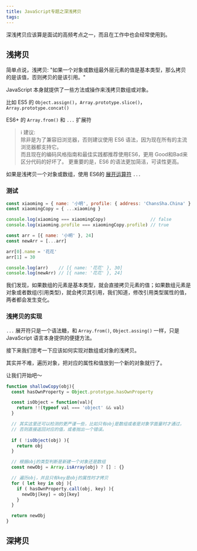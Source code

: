 ```yaml
---
title: JavaScript专题之深浅拷贝
tags:
---
```


深浅拷贝应该算是面试的高频考点之一，而且在工作中也会经常使用到。

## 浅拷贝

简单点说，浅拷贝: "如果一个对象或数组最外层元素的值是基本类型，那么拷贝的是该值，否则拷贝的是该引用。"

JavaScript 本身就提供了一些方法或操作来浅拷贝数组或对象。

比如 ES5 的 <code>Object.assign()</code>，<code>Array.prototype.slice()</code>，<code>Array.prototype.concat()</code>

ES6+ 的 <code>Array.from()</code> 和 <code>...</code> 扩展符

> :information_source: 建议:  
> 除非是为了兼容旧浏览器，否则建议使用 ES6 语法，因为现在所有的主流浏览器都支持它。  
> 而且现在的编码风格指南和最佳实践都推荐使用ES6，更用 Good和Bad来区分代码的好坏了。
> 更重要的是，ES6 的语法更加简洁，可读性更高。

如果是浅拷贝一个对象或数组，使用 ES6的 [展开运算符](https://developer.mozilla.org/zh-CN/docs/Web/JavaScript/Reference/Operators/Spread_syntax) <code>...</code>

### 测试

```javascript
const xiaoming = { name: '小明', profile: { address: 'ChansSha.China' } }
const xiaomingCopy = { ...xiaoming }

console.log(xiaoming === xiaomingCopy)                 // false
console.log(xiaoming.profile === xiaomingCopy.profile) // true
```

```javascript
const arr = [{ name: '小明' }, 24]
const newArr = [...arr]

arr[0].name = '花花'
arr[1] = 30

console.log(arr)    // [{ name: '花花' }, 30]
console.log(newArr) // [{ name: '花花' }, 24]
```

我们发现，如果数组的元素是基本类型，就会直接拷贝元素的值；如果数组元素是对象或者数组(引用类型)，就会拷贝其引用，我们知道，修改引用类型属性的值，两者都会发生变化。

### 浅拷贝的实现

<code>...</code> 展开符只是一个语法糖，和 <code>Array.from()</code>, <code>Object.assing()</code> 一样，只是 JavaScript 语言本身提供的便捷方法。

接下来我们思考一下应该如何实现对数组或对象的浅拷贝。

其实并不难，遍历对象，把对应的属性和值放到一个新的对象就行了。

让我们开始吧～

```javascript
function shallowCopy(obj){
  const hasOwnProperty = Object.prototype.hasOwnProperty

  const isObject = function(val){
    return !!(typeof val === 'object' && val)
  }

  // 其实这里还可以检测的更严谨一些，比如只有obj是数组或者是对象字面量时才通过，
  // 否则直接返回对应的值，或者抛出一个错误。
  
  if ( !isObject(obj) ){
    return obj
  }

  // 根据obj的类型判断是新建一个对象还是数组
  const newObj = Array.isArray(obj) ? [] : {}

  // 遍历obj，并且只有key是obj的属性时才拷贝
  for ( let key in obj ){
    if ( hasOwnProperty.call(obj, key) ){
      newObj[key] = obj[key]
    }
  }

  return newObj
}
```

## 深拷贝








